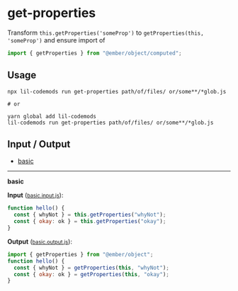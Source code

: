 # get-properties

Transform `this.getProperties('someProp')` to `getProperties(this, 'someProp')` and ensure import of 
```js 
import { getProperties } from "@ember/object/computed";
```

## Usage

```
npx lil-codemods run get-properties path/of/files/ or/some**/*glob.js

# or

yarn global add lil-codemods
lil-codemods run get-properties path/of/files/ or/some**/*glob.js
```

## Input / Output

<!--FIXTURES_TOC_START-->
* [basic](#basic)
<!--FIXTURES_TOC_END-->

<!--FIXTURES_CONTENT_START-->
---
<a id="basic">**basic**</a>

**Input** (<small>[basic.input.js](transforms/get-properties/__testfixtures__/basic.input.js)</small>):
```js
function hello() {
  const { whyNot } = this.getProperties("whyNot");
  const { okay: ok } = this.getProperties("okay");
}

```

**Output** (<small>[basic.output.js](transforms/get-properties/__testfixtures__/basic.output.js)</small>):
```js
import { getProperties } from "@ember/object";
function hello() {
  const { whyNot } = getProperties(this, "whyNot");
  const { okay: ok } = getProperties(this, "okay");
}

```
<!--FIXTURES_CONTENT_END-->